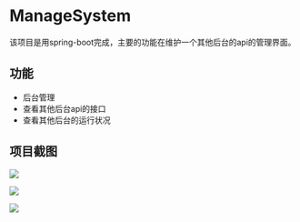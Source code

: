 # ManageSystem
该项目是用spring-boot完成，主要的功能在维护一个其他后台的api的管理界面。

## 功能

- 后台管理
- 查看其他后台api的接口
- 查看其他后台的运行状况

## 项目截图

![](http://ww1.sinaimg.cn/mw690/876975d1gy1fd498s6v4rj21kw0t5gpt)

![](http://ww1.sinaimg.cn/mw690/876975d1gy1fd499ua8mfj21kw0m7jzx)

![](http://ww1.sinaimg.cn/large/876975d1gy1fd49aht8zqj21kw0f7djy)